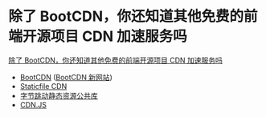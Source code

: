 # 除了 BootCDN，你还知道其他免费的前端开源项目 CDN 加速服务吗

[除了 BootCDN，你还知道其他免费的前端开源项目 CDN 加速服务吗](https://juejin.cn/post/7063346093857177636)

- [BootCDN](https://www.bootcdn.cn/) ([BootCDN 新网站](cdn.bootcdn.net))
- [Staticfile CDN](http://www.staticfile.org/)
- [字节跳动静态资源公共库](https://cdn.bytedance.com/)
- [CDN.JS](https://cdnjs.com/)
